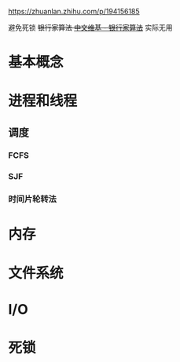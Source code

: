 https://zhuanlan.zhihu.com/p/194156185

避免死锁
~~银行家算法  [中文维基 - 银行家算法](https://zh.wikipedia.org/zh-cn/银行家算法)~~ 实际无用

# 基本概念

# 进程和线程

## 调度

### FCFS

### SJF

### 时间片轮转法



# 内存

# 文件系统

# I/O

# 死锁



